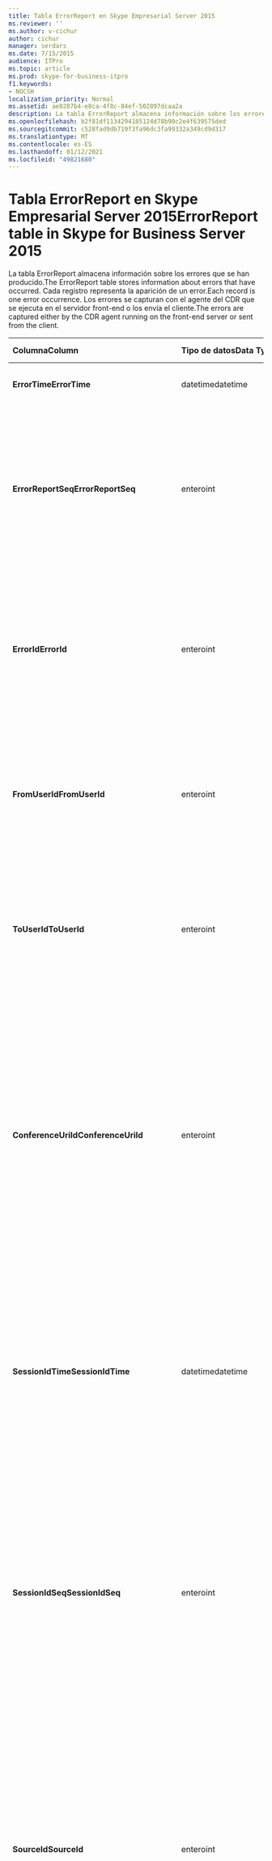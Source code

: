 ```yaml
---
title: Tabla ErrorReport en Skype Empresarial Server 2015
ms.reviewer: ''
ms.author: v-cichur
author: cichur
manager: serdars
ms.date: 7/15/2015
audience: ITPro
ms.topic: article
ms.prod: skype-for-business-itpro
f1.keywords:
- NOCSH
localization_priority: Normal
ms.assetid: ae0287b4-e8ca-4f8c-84ef-502897dcaa2a
description: La tabla ErrorReport almacena información sobre los errores que se han producido. Cada registro representa la aparición de un error. Los errores se capturan con el agente del CDR que se ejecuta en el servidor front-end o los envía el cliente.
ms.openlocfilehash: b2f81df1134294185124d78b90c2e4f639575ded
ms.sourcegitcommit: c528fad9db719f3fa96dc3fa99332a349cd9d317
ms.translationtype: MT
ms.contentlocale: es-ES
ms.lasthandoff: 01/12/2021
ms.locfileid: "49821680"
---
```

# <a name="errorreport-table-in-skype-for-business-server-2015"></a><span data-ttu-id="0bec0-105">Tabla ErrorReport en Skype Empresarial Server 2015</span><span class="sxs-lookup"><span data-stu-id="0bec0-105">ErrorReport table in Skype for Business Server 2015</span></span>
 
<span data-ttu-id="0bec0-106">La tabla ErrorReport almacena información sobre los errores que se han producido.</span><span class="sxs-lookup"><span data-stu-id="0bec0-106">The ErrorReport table stores information about errors that have occurred.</span></span> <span data-ttu-id="0bec0-107">Cada registro representa la aparición de un error.</span><span class="sxs-lookup"><span data-stu-id="0bec0-107">Each record is one error occurrence.</span></span> <span data-ttu-id="0bec0-108">Los errores se capturan con el agente del CDR que se ejecuta en el servidor front-end o los envía el cliente.</span><span class="sxs-lookup"><span data-stu-id="0bec0-108">The errors are captured either by the CDR agent running on the front-end server or sent from the client.</span></span>
  
|<span data-ttu-id="0bec0-109">**Columna**</span><span class="sxs-lookup"><span data-stu-id="0bec0-109">**Column**</span></span>|<span data-ttu-id="0bec0-110">**Tipo de datos**</span><span class="sxs-lookup"><span data-stu-id="0bec0-110">**Data Type**</span></span>|<span data-ttu-id="0bec0-111">**Clave/índice**</span><span class="sxs-lookup"><span data-stu-id="0bec0-111">**Key/Index**</span></span>|<span data-ttu-id="0bec0-112">**Detalles**</span><span class="sxs-lookup"><span data-stu-id="0bec0-112">**Details**</span></span>|
|:-----|:-----|:-----|:-----|
|<span data-ttu-id="0bec0-113">**ErrorTime**</span><span class="sxs-lookup"><span data-stu-id="0bec0-113">**ErrorTime**</span></span> <br/> |<span data-ttu-id="0bec0-114">datetime</span><span class="sxs-lookup"><span data-stu-id="0bec0-114">datetime</span></span>  <br/> |<span data-ttu-id="0bec0-115">Principal</span><span class="sxs-lookup"><span data-stu-id="0bec0-115">Primary</span></span>  <br/> |<span data-ttu-id="0bec0-116">Fecha y hora en que se produjo el error.</span><span class="sxs-lookup"><span data-stu-id="0bec0-116">Date and time the error occurred.</span></span>  <br/> |
|<span data-ttu-id="0bec0-117">**ErrorReportSeq**</span><span class="sxs-lookup"><span data-stu-id="0bec0-117">**ErrorReportSeq**</span></span> <br/> |<span data-ttu-id="0bec0-118">entero</span><span class="sxs-lookup"><span data-stu-id="0bec0-118">int</span></span>  <br/> |<span data-ttu-id="0bec0-119">Principal</span><span class="sxs-lookup"><span data-stu-id="0bec0-119">Primary</span></span>  <br/> |<span data-ttu-id="0bec0-120">Número de identificación para identificar el informe de errores.</span><span class="sxs-lookup"><span data-stu-id="0bec0-120">ID number to identify the error report.</span></span> <span data-ttu-id="0bec0-121">Se usa junto con **ErrorTime para** identificar de forma única un informe de errores.</span><span class="sxs-lookup"><span data-stu-id="0bec0-121">Used in conjunction with **ErrorTime** to uniquely identify an error report.</span></span> <br/> |
|<span data-ttu-id="0bec0-122">**ErrorId**</span><span class="sxs-lookup"><span data-stu-id="0bec0-122">**ErrorId**</span></span> <br/> |<span data-ttu-id="0bec0-123">entero</span><span class="sxs-lookup"><span data-stu-id="0bec0-123">int</span></span>  <br/> |<span data-ttu-id="0bec0-124">Externo</span><span class="sxs-lookup"><span data-stu-id="0bec0-124">Foreign</span></span>  <br/> |<span data-ttu-id="0bec0-125">Identificador único del tipo de error.</span><span class="sxs-lookup"><span data-stu-id="0bec0-125">Unique ID of the error type.</span></span> <span data-ttu-id="0bec0-126">Consulte la [tabla ErrorDef en Skype Empresarial Server 2015](errordef.md) para obtener más información.</span><span class="sxs-lookup"><span data-stu-id="0bec0-126">See the [ErrorDef table in Skype for Business Server 2015](errordef.md) for more information.</span></span> <br/> |
|<span data-ttu-id="0bec0-127">**FromUserId**</span><span class="sxs-lookup"><span data-stu-id="0bec0-127">**FromUserId**</span></span> <br/> |<span data-ttu-id="0bec0-128">entero</span><span class="sxs-lookup"><span data-stu-id="0bec0-128">int</span></span>  <br/> |<span data-ttu-id="0bec0-129">Externo</span><span class="sxs-lookup"><span data-stu-id="0bec0-129">Foreign</span></span>  <br/> |<span data-ttu-id="0bec0-130">Usuario que originó la solicitud que provocó el error.</span><span class="sxs-lookup"><span data-stu-id="0bec0-130">User who originated the request that caused the error.</span></span> <span data-ttu-id="0bec0-131">Vea la [tabla Usuarios](users.md) para obtener más información.</span><span class="sxs-lookup"><span data-stu-id="0bec0-131">See the [Users table](users.md) for more information.</span></span> <br/> |
|<span data-ttu-id="0bec0-132">**ToUserId**</span><span class="sxs-lookup"><span data-stu-id="0bec0-132">**ToUserId**</span></span> <br/> |<span data-ttu-id="0bec0-133">entero</span><span class="sxs-lookup"><span data-stu-id="0bec0-133">int</span></span>  <br/> |<span data-ttu-id="0bec0-134">Externo</span><span class="sxs-lookup"><span data-stu-id="0bec0-134">Foreign</span></span>  <br/> |<span data-ttu-id="0bec0-135">Usuario de destino de la solicitud que provocó el error.</span><span class="sxs-lookup"><span data-stu-id="0bec0-135">Destination user for the request that caused the error.</span></span> <span data-ttu-id="0bec0-136">Vea la [tabla Usuarios](users.md) para obtener más información.</span><span class="sxs-lookup"><span data-stu-id="0bec0-136">See the [Users table](users.md) for more information.</span></span> <br/> |
|<span data-ttu-id="0bec0-137">**ConferenceUriId**</span><span class="sxs-lookup"><span data-stu-id="0bec0-137">**ConferenceUriId**</span></span> <br/> |<span data-ttu-id="0bec0-138">entero</span><span class="sxs-lookup"><span data-stu-id="0bec0-138">int</span></span>  <br/> |<span data-ttu-id="0bec0-139">Externo</span><span class="sxs-lookup"><span data-stu-id="0bec0-139">Foreign</span></span>  <br/> |<span data-ttu-id="0bec0-140">URI de conferencia relacionado con el error.</span><span class="sxs-lookup"><span data-stu-id="0bec0-140">Conference URI related to the error.</span></span> <span data-ttu-id="0bec0-141">Consulte la [tabla ConferenceUris en Skype Empresarial Server 2015](conferenceuris.md) para obtener más información.</span><span class="sxs-lookup"><span data-stu-id="0bec0-141">See the [ConferenceUris table in Skype for Business Server 2015](conferenceuris.md) for more information.</span></span> <span data-ttu-id="0bec0-142">Normalmente, si ConferenceUriId no es nulo, FromUserId o ToUserId serán nulos.</span><span class="sxs-lookup"><span data-stu-id="0bec0-142">Typically, if ConferenceUriId is not null, then either FromUserId or ToUserId will be null.</span></span> <br/> |
|<span data-ttu-id="0bec0-143">**SessionIdTime**</span><span class="sxs-lookup"><span data-stu-id="0bec0-143">**SessionIdTime**</span></span> <br/> |<span data-ttu-id="0bec0-144">datetime</span><span class="sxs-lookup"><span data-stu-id="0bec0-144">datetime</span></span>  <br/> |<span data-ttu-id="0bec0-145">Externo</span><span class="sxs-lookup"><span data-stu-id="0bec0-145">Foreign</span></span>  <br/> |<span data-ttu-id="0bec0-146">Se usa junto con **SessionIdSeq** para identificar una sesión de manera exclusiva.</span><span class="sxs-lookup"><span data-stu-id="0bec0-146">Used in conjunction with **SessionIdSeq** to uniquely identify a session.</span></span> <span data-ttu-id="0bec0-147">Consulte la [tabla Cuadros de diálogo en Skype Empresarial Server 2015](dialogs.md) para obtener más información.</span><span class="sxs-lookup"><span data-stu-id="0bec0-147">See the [Dialogs table in Skype for Business Server 2015](dialogs.md) for more information.</span></span> <br/> |
|<span data-ttu-id="0bec0-148">**SessionIdSeq**</span><span class="sxs-lookup"><span data-stu-id="0bec0-148">**SessionIdSeq**</span></span> <br/> |<span data-ttu-id="0bec0-149">entero</span><span class="sxs-lookup"><span data-stu-id="0bec0-149">int</span></span>  <br/> |<span data-ttu-id="0bec0-150">Externo</span><span class="sxs-lookup"><span data-stu-id="0bec0-150">Foreign</span></span>  <br/> |<span data-ttu-id="0bec0-151">Número con el que se identifica la sesión.</span><span class="sxs-lookup"><span data-stu-id="0bec0-151">ID number to identify the session.</span></span> <span data-ttu-id="0bec0-152">Se usa en combinación con **SessionIdTime** para identificar de forma única una sesión.</span><span class="sxs-lookup"><span data-stu-id="0bec0-152">Used in conjunction with **SessionIdTime** to uniquely identify a session.</span></span> <span data-ttu-id="0bec0-153">Vea la [tabla Cuadros de diálogo en Skype Empresarial Server 2015](dialogs.md) para obtener más información.</span><span class="sxs-lookup"><span data-stu-id="0bec0-153">See the [Dialogs table in Skype for Business Server 2015](dialogs.md) for more information.</span></span> <br/> |
|<span data-ttu-id="0bec0-154">**SourceId**</span><span class="sxs-lookup"><span data-stu-id="0bec0-154">**SourceId**</span></span> <br/> |<span data-ttu-id="0bec0-155">entero</span><span class="sxs-lookup"><span data-stu-id="0bec0-155">int</span></span>  <br/> |<span data-ttu-id="0bec0-156">Externo</span><span class="sxs-lookup"><span data-stu-id="0bec0-156">Foreign</span></span>  <br/> |<span data-ttu-id="0bec0-157">Servidor que envió el informe de errores (si el informe se envía desde un componente de servidor).</span><span class="sxs-lookup"><span data-stu-id="0bec0-157">Server that sent the error report (if the report is being sent from a server component).</span></span> <span data-ttu-id="0bec0-158">Vea la [tabla Servidores](servers.md) para obtener más información.</span><span class="sxs-lookup"><span data-stu-id="0bec0-158">See the [Servers table](servers.md) for more information.</span></span> <br/> <span data-ttu-id="0bec0-159">Este campo se introdujo en Microsoft Lync Server 2013.</span><span class="sxs-lookup"><span data-stu-id="0bec0-159">This field was introduced in Microsoft Lync Server 2013.</span></span>  <br/> |
|<span data-ttu-id="0bec0-160">**ApplicationId**</span><span class="sxs-lookup"><span data-stu-id="0bec0-160">**ApplicationId**</span></span> <br/> |<span data-ttu-id="0bec0-161">entero</span><span class="sxs-lookup"><span data-stu-id="0bec0-161">int</span></span>  <br/> |<span data-ttu-id="0bec0-162">Externo</span><span class="sxs-lookup"><span data-stu-id="0bec0-162">Foreign</span></span>  <br/> |<span data-ttu-id="0bec0-163">Servidor que envió el informe de errores (si el informe se envía desde un componente de servidor).</span><span class="sxs-lookup"><span data-stu-id="0bec0-163">Server that sent the error report (if the report is being sent from a server component).</span></span> <span data-ttu-id="0bec0-164">Consulte la [tabla Aplicación de Skype Empresarial Server 2015](application.md) para obtener más información.</span><span class="sxs-lookup"><span data-stu-id="0bec0-164">See the [Application table in Skype for Business Server 2015](application.md) for more information.</span></span> <br/> <span data-ttu-id="0bec0-165">Este campo se introdujo en Microsoft Lync Server 2013.</span><span class="sxs-lookup"><span data-stu-id="0bec0-165">This field was introduced in Microsoft Lync Server 2013.</span></span>  <br/> |
|<span data-ttu-id="0bec0-166">**MsDiagHeader**</span><span class="sxs-lookup"><span data-stu-id="0bec0-166">**MsDiagHeader**</span></span> <br/> |<span data-ttu-id="0bec0-167">imagen</span><span class="sxs-lookup"><span data-stu-id="0bec0-167">image</span></span>  <br/> | <br/> |<span data-ttu-id="0bec0-168">Más información sobre el error.</span><span class="sxs-lookup"><span data-stu-id="0bec0-168">More information about the error.</span></span>  <br/> <span data-ttu-id="0bec0-169">Estos datos pueden convertirse en formato de texto con esta sintaxis:</span><span class="sxs-lookup"><span data-stu-id="0bec0-169">This data can be converted to text format by using this syntax:</span></span>  <br/>  `cast(cast(Detail as varbinary(max)) as varchar(max))` <br/> |
|<span data-ttu-id="0bec0-170">**ClientVersionId**</span><span class="sxs-lookup"><span data-stu-id="0bec0-170">**ClientVersionId**</span></span> <br/> |<span data-ttu-id="0bec0-171">entero</span><span class="sxs-lookup"><span data-stu-id="0bec0-171">int</span></span>  <br/> |<span data-ttu-id="0bec0-172">Externo</span><span class="sxs-lookup"><span data-stu-id="0bec0-172">Foreign</span></span>  <br/> |<span data-ttu-id="0bec0-173">La versión de cliente del extremo que envía el informe de errores.</span><span class="sxs-lookup"><span data-stu-id="0bec0-173">The client version of endpoint that sends the error report.</span></span> <span data-ttu-id="0bec0-174">Consulte la [tabla ClientVersions en Skype Empresarial Server 2015](clientversions.md) para obtener más información.</span><span class="sxs-lookup"><span data-stu-id="0bec0-174">See the [ClientVersions table in Skype for Business Server 2015](clientversions.md) for more information.</span></span> <br/> |
|<span data-ttu-id="0bec0-175">**IsCapturedByServer**</span><span class="sxs-lookup"><span data-stu-id="0bec0-175">**IsCapturedByServer**</span></span> <br/> |<span data-ttu-id="0bec0-176">bit</span><span class="sxs-lookup"><span data-stu-id="0bec0-176">bit</span></span>  <br/> ||<span data-ttu-id="0bec0-177">Es el informe de errores capturado por el agente de CDR que se ejecuta en el servidor front-end o enviado por el cliente.</span><span class="sxs-lookup"><span data-stu-id="0bec0-177">Is the error report captured by the CDR agent running on the front-end server, or sent by the client.</span></span>  <br/> |
|<span data-ttu-id="0bec0-178">**Flag**</span><span class="sxs-lookup"><span data-stu-id="0bec0-178">**Flag**</span></span> <br/> |<span data-ttu-id="0bec0-179">smallint</span><span class="sxs-lookup"><span data-stu-id="0bec0-179">smallint</span></span>  <br/> ||<span data-ttu-id="0bec0-180">Reservado para uso futuro.</span><span class="sxs-lookup"><span data-stu-id="0bec0-180">Reserved for future use.</span></span>  <br/> |
|<span data-ttu-id="0bec0-181">**TelemetryId**</span><span class="sxs-lookup"><span data-stu-id="0bec0-181">**TelemetryId**</span></span> <br/> |<span data-ttu-id="0bec0-182">uniqueIdentifier</span><span class="sxs-lookup"><span data-stu-id="0bec0-182">uniqueIdentifier</span></span>  <br/> ||<span data-ttu-id="0bec0-183">Identificador único que correlaciona la información de la hora de unión de los componentes que participan en una conferencia.</span><span class="sxs-lookup"><span data-stu-id="0bec0-183">Unique identifier correlating join time information for the different components involved in a conference.</span></span>  <br/> <span data-ttu-id="0bec0-184">Este campo se introdujo en Microsoft Lync Server 2013.</span><span class="sxs-lookup"><span data-stu-id="0bec0-184">This field was introduced in Microsoft Lync Server 2013.</span></span>  <br/> |
|<span data-ttu-id="0bec0-185">**SessionSetupTime**</span><span class="sxs-lookup"><span data-stu-id="0bec0-185">**SessionSetupTime**</span></span> <br/> |<span data-ttu-id="0bec0-186">entero</span><span class="sxs-lookup"><span data-stu-id="0bec0-186">int</span></span>  <br/> ||<span data-ttu-id="0bec0-187">Tiempo (en milisegundos) que necesita un componente determinado para unirse a una conferencia.</span><span class="sxs-lookup"><span data-stu-id="0bec0-187">Time (in milliseconds) required for a specific component to join a conference.</span></span>  <br/> <span data-ttu-id="0bec0-188">Este campo se introdujo en Microsoft Lync Server 2013.</span><span class="sxs-lookup"><span data-stu-id="0bec0-188">This field was introduced in Microsoft Lync Server 2013.</span></span>  <br/> |
|<span data-ttu-id="0bec0-189">**ServerId**</span><span class="sxs-lookup"><span data-stu-id="0bec0-189">**ServerId**</span></span> <br/> |<span data-ttu-id="0bec0-190">entero</span><span class="sxs-lookup"><span data-stu-id="0bec0-190">int</span></span>  <br/> |<span data-ttu-id="0bec0-191">Externo</span><span class="sxs-lookup"><span data-stu-id="0bec0-191">Foreign</span></span>  <br/> |<span data-ttu-id="0bec0-192">Representa el nombre de dominio completo del servidor que generó el informe de errores.</span><span class="sxs-lookup"><span data-stu-id="0bec0-192">Represents the fully qualified domain name of the server that generated the error report.</span></span>  <br/> |
|<span data-ttu-id="0bec0-193">**PoolId**</span><span class="sxs-lookup"><span data-stu-id="0bec0-193">**PoolId**</span></span> <br/> |<span data-ttu-id="0bec0-194">entero</span><span class="sxs-lookup"><span data-stu-id="0bec0-194">int</span></span>  <br/> |<span data-ttu-id="0bec0-195">Externo</span><span class="sxs-lookup"><span data-stu-id="0bec0-195">Foreign</span></span>  <br/> |<span data-ttu-id="0bec0-196">Representa el nombre de dominio completo del grupo donde se generó el informe de errores.</span><span class="sxs-lookup"><span data-stu-id="0bec0-196">Represents the fully qualified domain name of the pool where the error report was generated.</span></span>  <br/> |
|<span data-ttu-id="0bec0-197">**LastModifiedTime**</span><span class="sxs-lookup"><span data-stu-id="0bec0-197">**LastModifiedTime**</span></span> <br/> |<span data-ttu-id="0bec0-198">Datetime</span><span class="sxs-lookup"><span data-stu-id="0bec0-198">Datetime</span></span>  <br/> ||<span data-ttu-id="0bec0-199">Para uso interno del servicio de supervisión.</span><span class="sxs-lookup"><span data-stu-id="0bec0-199">For internal use by the Monitoring service.</span></span>  <br/> <span data-ttu-id="0bec0-200">Este campo se introdujo en Skype Empresarial Server 2015.</span><span class="sxs-lookup"><span data-stu-id="0bec0-200">This field was introduced in Skype for Business Server 2015.</span></span>  <br/> |
   

